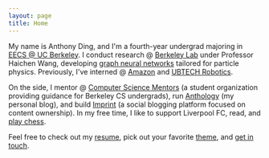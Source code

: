 ```yaml
---
layout: page
title: Home
---
```


My name is Anthony Ding, and I'm a fourth-year undergrad majoring in [EECS @ UC Berkeley](https://eecs.berkeley.edu). I conduct research @ [Berkeley Lab](https://lbl.gov) under Professor Haichen Wang, developing [graph neural networks](https://github.com/xju/root_gnn) tailored for particle physics. Previously, I've interned @ [Amazon](https://amazon.com) and [UBTECH Robotics](https://ubtrobot.com/).

On the side, I mentor @ [Computer Science Mentors](https://csm.berkeley.edu) (a student organization providing guidance for Berkeley CS undergrads), run [Anthology](https://anthony.imprint.to) (my personal blog), and build [Imprint](https://imprint.to) (a social blogging platform focused on content ownership). In my free time, I like to support Liverpool FC, read, and [play chess](https://chess.com/member/ynotding).

Feel free to check out my [resume]({{site.baseurl}}/assets/Anthony_Ding.pdf), pick out your favorite [theme](themes), and [get in touch](contact).
